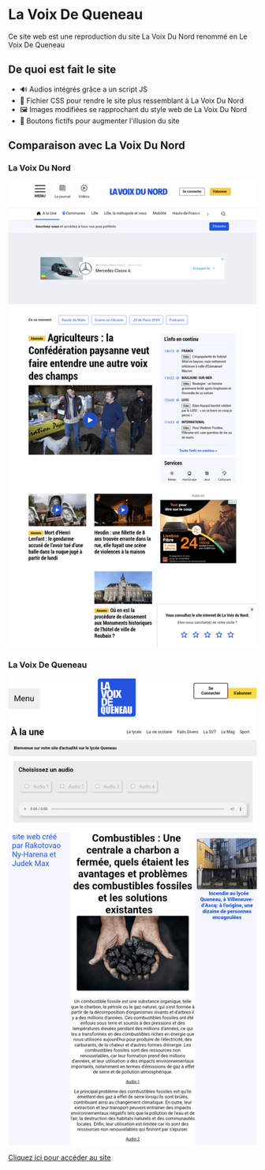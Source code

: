 # La Voix De Queneau

Ce site web est une reproduction du site La Voix Du Nord renommé en Le Voix De Queneau

## De quoi est fait le site

- 🔊 Audios intégrés grâce a un script JS
- 📁 Fichier CSS pour rendre le site plus ressemblant à La Voix Du Nord
- 🖼️ Images modifiées se rapprochant du style web de La Voix Du Nord
- 🔘 Boutons fictifs pour augmenter l'illusion du site

## Comparaison avec La Voix Du Nord

### La Voix Du Nord 
![desc](lvdn.png)

### La Voix De Queneau
![desc](lvdquen.png)


[Cliquez ici pour accéder au site](https://lavoixdequeneau-ens-svt.netlify.app)
